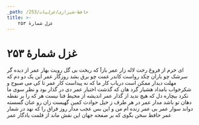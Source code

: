 ```yaml
---
_path: /حافظ-شیرازی/غزلیات/253
title: >-
    غزل شمارهٔ ۲۵۳
---
```

# غزل شمارهٔ ۲۵۳

ای خرم از فروغ رخت لاله زار عمر
بازآ که ریخت بی گل رویت بهار عمر
از دیده گر سرشک چو باران چکد رواست
کاندر غمت چو برق بشد روزگار عمر
این یک دو دم که مهلت دیدار ممکن است
دریاب کار ما که نه پیداست کار عمر
تا کی می صبوح و شکرخواب بامداد
هشیار گرد هان که گذشت اختیار عمر
دی در گذار بود و نظر سوی ما نکرد
بیچاره دل که هیچ ندید از گذار عمر
اندیشه از محیط فنا نیست هر که را
بر نقطه دهان تو باشد مدار عمر
در هر طرف ز خیل حوادث کمین گهیست
زان رو عنان گسسته دواند سوار عمر
بی عمر زنده ام من و این بس عجب مدار
روز فراق را که نهد در شمار عمر
حافظ سخن بگوی که بر صفحه جهان
این نقش ماند از قلمت یادگار عمر
